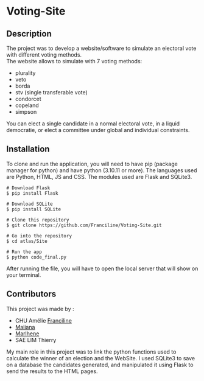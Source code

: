 # Voting-Site

## Description
The project was to develop a website/software to simulate an electoral vote with different voting methods. <br/>
The website allows to simulate with 7 voting methods:
- plurality
- veto
- borda
- stv (single transferable vote)
- condorcet
- copeland
- simpson

You can elect a single candidate in a normal electoral vote, in a liquid democratie, or elect a committee under global and individual constraints.

## Installation
To clone and run the application, you will need to have pip (package manager for python) and have python (3.10.11 or more).
The languages used are Python, HTML, JS and CSS. The modules used are Flask and SQLite3.

```
# Download Flask
$ pip install Flask

# Download SQLite
$ pip install SQLite

# Clone this repository
$ git clone https://github.com/Franciline/Voting-Site.git

# Go into the repository
$ cd atlas/Site

# Run the app
$ python code_final.py
```

After running the file, you will have to open the local server that will show on your terminal.

## Contributors
This project was made by :
- CHU Amélie [Franciline](https://github.com/Franciline)
- [Maiiana](https://github.com/Maiiana)
- [Marlhene](https://github.com/marlhene)
- SAE LIM Thierry

My main role in this project was to link the python functions used to calculate the winner of an election and the WebSite. I used SQLite3 to save on a database the candidates generated, and manipulated it using Flask to send the results to the HTML pages.

